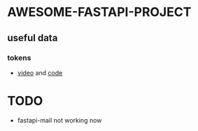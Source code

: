 # AWESOME-FASTAPI-PROJECT

## useful data
### tokens
- [video](https://youtu.be/7_3TnuQ4EVY?si=WxxSVsfwinpSt_fY) and [code](https://github.com/Describly/fastapi-tdd-user-authentication/blob/main/README.md)

# TODO
- fastapi-mail not working now